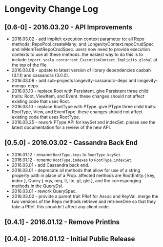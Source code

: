# Longevity Change Log

## [0.6-0] - 2016.03.20 - API Improvements

- 2016.03.02 - add implicit execution context parameter to: all Repo
  methods; RepoPool.createMany; and LongevityContext.repoCrudSpec and
  inMemTestRepoCrudSpec. users now need to provide execution contexts
  to use all these methods. the easiest way to do this is to include
  `import scala.concurrent.ExecutionContext.Implicits.global` at the
  top of the file.
- 2016.03.08 - update to latest version of library dependencies
  casbah (3.1.1) and cassandra (3.0.0).
- 2016.03.08 - add sub-projects longevity-cassandra-deps and
  longevity-mongo-deps.
- 2016.03.10 - replace Root with Persistent. give Persistent three
  child traits: Root, ViewItem, and Event. these changes should not
  affect existing code that uses Root.
- 2016.03.10 - replace RootType with PType. give PType three child
  traits: RootType, View, and EventType. these changes should not
  affect existing code that uses RootType.
- 2016.03.25 - rework PType API for keySet and indexSet. please see
  the latest documentation for a review of the new API.

## [0.5.0] - 2016.03.02 - Cassandra Back End

- 2016.01.12 - rename `RootType.keys` to `RootType.keySet`.
- 2016.01.12 - rename `RootType.indexes` to `RootType.indexSet`.
- 2016.03.01 - add Cassandra back end.
- 2016.03.01 - deprecate all methods that allow for use of a string
  property path in place of a Prop. affected methods are RootEntity.{
  key, index }, Query.{ eqs, neq, lt, lte, gt, gte }, and the
  corresponging methods in the QueryDsl.
- 2016.03.01 - rework QuerySpec.
- 2016.03.02 - provide a parent trait PRef for Assoc and KeyVal. merge
  the two versions of the Repo methods retrieve and retrieveOne so
  that they take a PRef. this shouldn't affect any client code.

## [0.4.1] - 2016.01.12 - Remove Printlns

## [0.4.0] - 2016.01.12 - Initial Public Release
